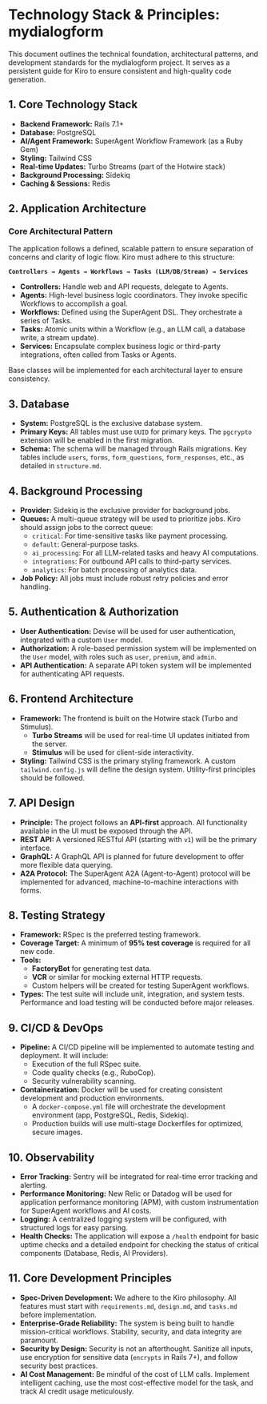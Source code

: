 # Technology Stack & Principles: mydialogform

This document outlines the technical foundation, architectural patterns, and development standards for the mydialogform project. It serves as a persistent guide for Kiro to ensure consistent and high-quality code generation.

## 1. Core Technology Stack

*   **Backend Framework:** Rails 7.1+
*   **Database:** PostgreSQL
*   **AI/Agent Framework:** SuperAgent Workflow Framework (as a Ruby Gem)
*   **Styling:** Tailwind CSS
*   **Real-time Updates:** Turbo Streams (part of the Hotwire stack)
*   **Background Processing:** Sidekiq
*   **Caching & Sessions:** Redis

## 2. Application Architecture

### Core Architectural Pattern
The application follows a defined, scalable pattern to ensure separation of concerns and clarity of logic flow. Kiro must adhere to this structure:

**`Controllers → Agents → Workflows → Tasks (LLM/DB/Stream) → Services`**

*   **Controllers:** Handle web and API requests, delegate to Agents.
*   **Agents:** High-level business logic coordinators. They invoke specific Workflows to accomplish a goal.
*   **Workflows:** Defined using the SuperAgent DSL. They orchestrate a series of Tasks.
*   **Tasks:** Atomic units within a Workflow (e.g., an LLM call, a database write, a stream update).
*   **Services:** Encapsulate complex business logic or third-party integrations, often called from Tasks or Agents.

Base classes will be implemented for each architectural layer to ensure consistency.

## 3. Database

*   **System:** PostgreSQL is the exclusive database system.
*   **Primary Keys:** All tables must use `UUID` for primary keys. The `pgcrypto` extension will be enabled in the first migration.
*   **Schema:** The schema will be managed through Rails migrations. Key tables include `users`, `forms`, `form_questions`, `form_responses`, etc., as detailed in `structure.md`.

## 4. Background Processing

*   **Provider:** Sidekiq is the exclusive provider for background jobs.
*   **Queues:** A multi-queue strategy will be used to prioritize jobs. Kiro should assign jobs to the correct queue:
    *   `critical`: For time-sensitive tasks like payment processing.
    *   `default`: General-purpose tasks.
    *   `ai_processing`: For all LLM-related tasks and heavy AI computations.
    *   `integrations`: For outbound API calls to third-party services.
    *   `analytics`: For batch processing of analytics data.
*   **Job Policy:** All jobs must include robust retry policies and error handling.

## 5. Authentication & Authorization

*   **User Authentication:** Devise will be used for user authentication, integrated with a custom `User` model.
*   **Authorization:** A role-based permission system will be implemented on the `User` model, with roles such as `user`, `premium`, and `admin`.
*   **API Authentication:** A separate API token system will be implemented for authenticating API requests.

## 6. Frontend Architecture

*   **Framework:** The frontend is built on the Hotwire stack (Turbo and Stimulus).
    *   **Turbo Streams** will be used for real-time UI updates initiated from the server.
    *   **Stimulus** will be used for client-side interactivity.
*   **Styling:** Tailwind CSS is the primary styling framework. A custom `tailwind.config.js` will define the design system. Utility-first principles should be followed.

## 7. API Design

*   **Principle:** The project follows an **API-first** approach. All functionality available in the UI must be exposed through the API.
*   **REST API:** A versioned RESTful API (starting with `v1`) will be the primary interface.
*   **GraphQL:** A GraphQL API is planned for future development to offer more flexible data querying.
*   **A2A Protocol:** The SuperAgent A2A (Agent-to-Agent) protocol will be implemented for advanced, machine-to-machine interactions with forms.

## 8. Testing Strategy

*   **Framework:** RSpec is the preferred testing framework.
*   **Coverage Target:** A minimum of **95% test coverage** is required for all new code.
*   **Tools:**
    *   **FactoryBot** for generating test data.
    *   **VCR** or similar for mocking external HTTP requests.
    *   Custom helpers will be created for testing SuperAgent workflows.
*   **Types:** The test suite will include unit, integration, and system tests. Performance and load testing will be conducted before major releases.

## 9. CI/CD & DevOps

*   **Pipeline:** A CI/CD pipeline will be implemented to automate testing and deployment. It will include:
    *   Execution of the full RSpec suite.
    *   Code quality checks (e.g., RuboCop).
    *   Security vulnerability scanning.
*   **Containerization:** Docker will be used for creating consistent development and production environments.
    *   A `docker-compose.yml` file will orchestrate the development environment (app, PostgreSQL, Redis, Sidekiq).
    *   Production builds will use multi-stage Dockerfiles for optimized, secure images.

## 10. Observability

*   **Error Tracking:** Sentry will be integrated for real-time error tracking and alerting.
*   **Performance Monitoring:** New Relic or Datadog will be used for application performance monitoring (APM), with custom instrumentation for SuperAgent workflows and AI costs.
*   **Logging:** A centralized logging system will be configured, with structured logs for easy parsing.
*   **Health Checks:** The application will expose a `/health` endpoint for basic uptime checks and a detailed endpoint for checking the status of critical components (Database, Redis, AI Providers).

## 11. Core Development Principles

*   **Spec-Driven Development:** We adhere to the Kiro philosophy. All features must start with `requirements.md`, `design.md`, and `tasks.md` before implementation.
*   **Enterprise-Grade Reliability:** The system is being built to handle mission-critical workflows. Stability, security, and data integrity are paramount.
*   **Security by Design:** Security is not an afterthought. Sanitize all inputs, use encryption for sensitive data (`encrypts` in Rails 7+), and follow security best practices.
*   **AI Cost Management:** Be mindful of the cost of LLM calls. Implement intelligent caching, use the most cost-effective model for the task, and track AI credit usage meticulously.
